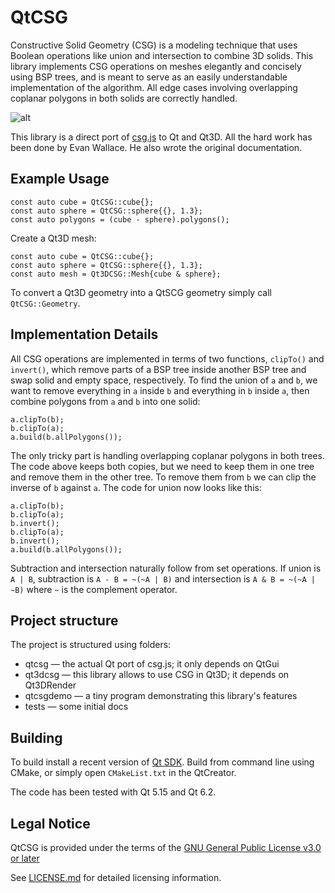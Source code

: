 # QtCSG

Constructive Solid Geometry (CSG) is a modeling technique that uses Boolean
operations like union and intersection to combine 3D solids. This library
implements CSG operations on meshes elegantly and concisely using BSP trees,
and is meant to serve as an easily understandable implementation of the
algorithm. All edge cases involving overlapping coplanar polygons in both
solids are correctly handled.

![alt](docs/demo.png)

This library is a direct port of [csg.js](https://github.com/evanw/csg.js)
to Qt and Qt3D. All the hard work has been done by Evan Wallace. He also
wrote the original documentation.

## Example Usage

    const auto cube = QtCSG::cube{};
    const auto sphere = QtCSG::sphere{{}, 1.3};
    const auto polygons = (cube - sphere).polygons();

Create a Qt3D mesh:

    const auto cube = QtCSG::cube{};
    const auto sphere = QtCSG::sphere{{}, 1.3};
    const auto mesh = Qt3DCSG::Mesh{cube & sphere};

To convert a Qt3D geometry into a QtSCG geometry simply call `QtCSG::Geometry`.

## Implementation Details

All CSG operations are implemented in terms of two functions, `clipTo()` and
`invert()`, which remove parts of a BSP tree inside another BSP tree and swap
solid and empty space, respectively. To find the union of `a` and `b`, we
want to remove everything in `a` inside `b` and everything in `b` inside `a`,
then combine polygons from `a` and `b` into one solid:

    a.clipTo(b);
    b.clipTo(a);
    a.build(b.allPolygons());

The only tricky part is handling overlapping coplanar polygons in both trees.
The code above keeps both copies, but we need to keep them in one tree and
remove them in the other tree. To remove them from `b` we can clip the
inverse of `b` against `a`. The code for union now looks like this:

    a.clipTo(b);
    b.clipTo(a);
    b.invert();
    b.clipTo(a);
    b.invert();
    a.build(b.allPolygons());

Subtraction and intersection naturally follow from set operations.
If union is `A | B`, subtraction is `A - B = ~(~A | B)` and intersection
is `A & B = ~(~A | ~B)` where `~` is the complement operator.

## Project structure

The project is structured using folders:

* qtcsg — the actual Qt port of csg.js; it only depends on QtGui
* qt3dcsg — this library allows to use CSG in Qt3D; it depends on Qt3DRender
* qtcsgdemo — a tiny program demonstrating this library's features
* tests — some initial docs

## Building

To build install a recent version of [Qt SDK](https://qt.io/).
Build from command line using CMake, or simply open `CMakeList.txt`
in the QtCreator.

The code has been tested with Qt 5.15 and Qt 6.2.

## Legal Notice

QtCSG is provided under the terms of the
[GNU General Public License v3.0 or later](licenses/GPL-3.0-or-later.md)

See [LICENSE.md](LICENSE.md) for detailed licensing information.
